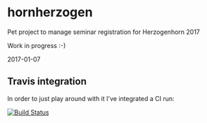 # hornherzogen
Pet project to manage seminar registration for Herzogenhorn 2017

Work in progress :-)

2017-01-07

## Travis integration

In order to just play around with it I've integrated a CI run:

[![Build Status](https://travis-ci.org/ottlinger/hornherzogen.svg?branch=master)](https://travis-ci.org/ottlinger/hornherzogen)

